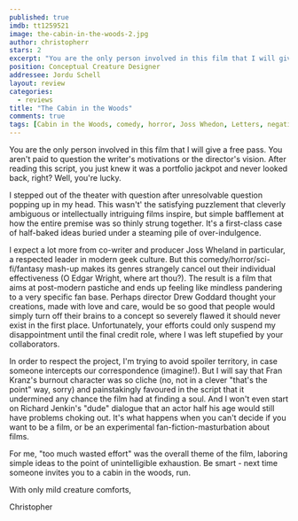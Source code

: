 ```yaml
---
published: true
imdb: tt1259521
image: the-cabin-in-the-woods-2.jpg
author: christopherr
stars: 2
excerpt: "You are the only person involved in this film that I will give a free pass. You aren't paid to question the writer's motivations or the director's vision. After reading this script, you just knew it was a portfolio jackpot and never looked back, right? Well, you're lucky. "
position: Conceptual Creature Designer
addressee: Jordu Schell
layout: review
categories:
  - reviews
title: "The Cabin in the Woods"
comments: true
tags: [Cabin in the Woods, comedy, horror, Joss Whedon, Letters, negative, Review 2]
---
```

You are the only person involved in this film that I will give a free pass. You aren't paid to question the writer's motivations or the director's vision. After reading this script, you just knew it was a portfolio jackpot and never looked back, right? Well, you're lucky.

I stepped out of the theater with question after unresolvable question popping up in my head. This wasn't' the satisfying puzzlement that cleverly ambiguous or intellectually intriguing films inspire, but simple bafflement at how the entire premise was so thinly strung together. It's a first-class case of half-baked ideas buried under a steaming pile of over-indulgence.

I expect a lot more from co-writer and producer Joss Wheland in particular, a respected leader in modern geek culture. But this comedy/horror/sci-fi/fantasy mash-up makes its genres strangely cancel out their individual effectiveness (O Edgar Wright, where art thou?). The result is a film that aims at post-modern pastiche and ends up feeling like mindless pandering to a very specific fan base. Perhaps director Drew Goddard thought your creations, made with love and care, would be so good that people would simply turn off their brains to a concept so severely flawed it should never exist in the first place. Unfortunately, your efforts could only suspend my disappointment until the final credit role, where I was left stupefied by your collaborators.

In order to respect the project, I'm trying to avoid spoiler territory, in case someone intercepts our correspondence (imagine!). But I will say that Fran Kranz's burnout character was so cliche (no, not in a clever "that's the point" way, sorry) and painstakingly favoured in the script that it undermined any chance the film had at finding a soul. And I won't even start on Richard Jenkin's "dude" dialogue that an actor half his age would still have problems choking out. It's what happens when you can't decide if you want to be a film, or be an experimental fan-fiction-masturbation about films.

For me, "too much wasted effort" was the overall theme of the film, laboring simple ideas to the point of unintelligible exhaustion. Be smart - next time someone invites you to a cabin in the woods, run.

With only mild creature comforts,

Christopher
